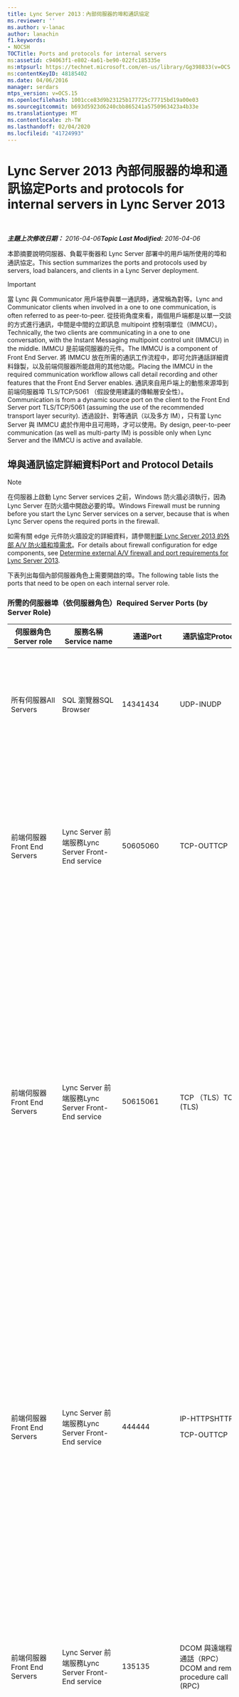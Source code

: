 ```yaml
---
title: Lync Server 2013：內部伺服器的埠和通訊協定
ms.reviewer: ''
ms.author: v-lanac
author: lanachin
f1.keywords:
- NOCSH
TOCTitle: Ports and protocols for internal servers
ms:assetid: c94063f1-e802-4a61-be90-022fc185335e
ms:mtpsurl: https://technet.microsoft.com/en-us/library/Gg398833(v=OCS.15)
ms:contentKeyID: 48185402
ms.date: 04/06/2016
manager: serdars
mtps_version: v=OCS.15
ms.openlocfilehash: 1001cce83d9b23125b177725c77715bd19a00e03
ms.sourcegitcommit: b693d5923d6240cbb865241a5750963423a4b33e
ms.translationtype: MT
ms.contentlocale: zh-TW
ms.lasthandoff: 02/04/2020
ms.locfileid: "41724993"
---
```

<div data-xmlns="http://www.w3.org/1999/xhtml">

<div class="topic" data-xmlns="http://www.w3.org/1999/xhtml" data-msxsl="urn:schemas-microsoft-com:xslt" data-cs="http://msdn.microsoft.com/en-us/">

<div data-asp="http://msdn2.microsoft.com/asp">

# <a name="ports-and-protocols-for-internal-servers-in-lync-server-2013"></a><span data-ttu-id="eb191-102">Lync Server 2013 內部伺服器的埠和通訊協定</span><span class="sxs-lookup"><span data-stu-id="eb191-102">Ports and protocols for internal servers in Lync Server 2013</span></span>

</div>

<div id="mainSection">

<div id="mainBody">

<span> </span>

<span data-ttu-id="eb191-103">_**主題上次修改日期：** 2016-04-06_</span><span class="sxs-lookup"><span data-stu-id="eb191-103">_**Topic Last Modified:** 2016-04-06_</span></span>

<span data-ttu-id="eb191-104">本節摘要說明伺服器、負載平衡器和 Lync Server 部署中的用戶端所使用的埠和通訊協定。</span><span class="sxs-lookup"><span data-stu-id="eb191-104">This section summarizes the ports and protocols used by servers, load balancers, and clients in a Lync Server deployment.</span></span>

<div>


> [!IMPORTANT]  
> <span data-ttu-id="eb191-105">當 Lync 與 Communicator 用戶端參與單一通訊時，通常稱為對等。</span><span class="sxs-lookup"><span data-stu-id="eb191-105">Lync and Communicator clients when involved in a one to one communication, is often referred to as peer-to-peer.</span></span> <span data-ttu-id="eb191-106">從技術角度來看，兩個用戶端都是以單一交談的方式進行通訊，中間是中間的立即訊息 multipoint 控制項單位（IMMCU）。</span><span class="sxs-lookup"><span data-stu-id="eb191-106">Technically, the two clients are communicating in a one to one conversation, with the Instant Messaging multipoint control unit (IMMCU) in the middle.</span></span> <span data-ttu-id="eb191-107">IMMCU 是前端伺服器的元件。</span><span class="sxs-lookup"><span data-stu-id="eb191-107">The IMMCU is a component of Front End Server.</span></span> <span data-ttu-id="eb191-108">將 IMMCU 放在所需的通訊工作流程中，即可允許通話詳細資料錄製，以及前端伺服器所能啟用的其他功能。</span><span class="sxs-lookup"><span data-stu-id="eb191-108">Placing the IMMCU in the required communication workflow allows call detail recording and other features that the Front End Server enables.</span></span> <span data-ttu-id="eb191-109">通訊來自用戶端上的動態來源埠到前端伺服器埠 TLS/TCP/5061 （假設使用建議的傳輸層安全性）。</span><span class="sxs-lookup"><span data-stu-id="eb191-109">Communication is from a dynamic source port on the client to the Front End Server port TLS/TCP/5061 (assuming the use of the recommended transport layer security).</span></span> <span data-ttu-id="eb191-110">透過設計、對等通訊（以及多方 IM），只有當 Lync Server 與 IMMCU 處於作用中且可用時，才可以使用。</span><span class="sxs-lookup"><span data-stu-id="eb191-110">By design, peer-to-peer communication (as well as multi-party IM) is possible only when Lync Server and the IMMCU is active and available.</span></span>



</div>

<div>

## <a name="port-and-protocol-details"></a><span data-ttu-id="eb191-111">埠與通訊協定詳細資料</span><span class="sxs-lookup"><span data-stu-id="eb191-111">Port and Protocol Details</span></span>

<div>


> [!NOTE]  
> <span data-ttu-id="eb191-112">在伺服器上啟動 Lync Server services 之前，Windows 防火牆必須執行，因為 Lync Server 在防火牆中開啟必要的埠。</span><span class="sxs-lookup"><span data-stu-id="eb191-112">Windows Firewall must be running before you start the Lync Server services on a server, because that is when Lync Server opens the required ports in the firewall.</span></span>



</div>

<span data-ttu-id="eb191-113">如需有關 edge 元件防火牆設定的詳細資料，請參閱[判斷 Lync Server 2013 的外部 A/V 防火牆和埠需求](lync-server-2013-determine-external-a-v-firewall-and-port-requirements.md)。</span><span class="sxs-lookup"><span data-stu-id="eb191-113">For details about firewall configuration for edge components, see [Determine external A/V firewall and port requirements for Lync Server 2013](lync-server-2013-determine-external-a-v-firewall-and-port-requirements.md).</span></span>

<span data-ttu-id="eb191-114">下表列出每個內部伺服器角色上需要開啟的埠。</span><span class="sxs-lookup"><span data-stu-id="eb191-114">The following table lists the ports that need to be open on each internal server role.</span></span>

### <a name="required-server-ports-by-server-role"></a><span data-ttu-id="eb191-115">所需的伺服器埠（依伺服器角色）</span><span class="sxs-lookup"><span data-stu-id="eb191-115">Required Server Ports (by Server Role)</span></span>

<table>
<colgroup>
<col style="width: 20%" />
<col style="width: 20%" />
<col style="width: 20%" />
<col style="width: 20%" />
<col style="width: 20%" />
</colgroup>
<thead>
<tr class="header">
<th><span data-ttu-id="eb191-116">伺服器角色</span><span class="sxs-lookup"><span data-stu-id="eb191-116">Server role</span></span></th>
<th><span data-ttu-id="eb191-117">服務名稱</span><span class="sxs-lookup"><span data-stu-id="eb191-117">Service name</span></span></th>
<th><span data-ttu-id="eb191-118">通道</span><span class="sxs-lookup"><span data-stu-id="eb191-118">Port</span></span></th>
<th><span data-ttu-id="eb191-119">通訊協定</span><span class="sxs-lookup"><span data-stu-id="eb191-119">Protocol</span></span></th>
<th><span data-ttu-id="eb191-120">筆記</span><span class="sxs-lookup"><span data-stu-id="eb191-120">Notes</span></span></th>
</tr>
</thead>
<tbody>
<tr class="odd">
<td><p><span data-ttu-id="eb191-121">所有伺服器</span><span class="sxs-lookup"><span data-stu-id="eb191-121">All Servers</span></span></p></td>
<td><p><span data-ttu-id="eb191-122">SQL 瀏覽器</span><span class="sxs-lookup"><span data-stu-id="eb191-122">SQL Browser</span></span></p></td>
<td><p><span data-ttu-id="eb191-123">1434</span><span class="sxs-lookup"><span data-stu-id="eb191-123">1434</span></span></p></td>
<td><p><span data-ttu-id="eb191-124">UDP-IN</span><span class="sxs-lookup"><span data-stu-id="eb191-124">UDP</span></span></p></td>
<td><p><span data-ttu-id="eb191-125">中央管理儲存資料庫的本機複製複本的 SQL 瀏覽器。</span><span class="sxs-lookup"><span data-stu-id="eb191-125">SQL Browser for the local replicated copy of the Central Management Store database.</span></span></p></td>
</tr>
<tr class="even">
<td><p><span data-ttu-id="eb191-126">前端伺服器</span><span class="sxs-lookup"><span data-stu-id="eb191-126">Front End Servers</span></span></p></td>
<td><p><span data-ttu-id="eb191-127">Lync Server 前端服務</span><span class="sxs-lookup"><span data-stu-id="eb191-127">Lync Server Front-End service</span></span></p></td>
<td><p><span data-ttu-id="eb191-128">5060</span><span class="sxs-lookup"><span data-stu-id="eb191-128">5060</span></span></p></td>
<td><p><span data-ttu-id="eb191-129">TCP-OUT</span><span class="sxs-lookup"><span data-stu-id="eb191-129">TCP</span></span></p></td>
<td><p><span data-ttu-id="eb191-130">您也可以選擇將標準版伺服器與前端伺服器（例如遠端通話控制伺服器）的靜態路由使用。</span><span class="sxs-lookup"><span data-stu-id="eb191-130">Optionally used by Standard Edition servers and Front End Servers for static routes to trusted services, such as remote call control servers.</span></span></p></td>
</tr>
<tr class="odd">
<td><p><span data-ttu-id="eb191-131">前端伺服器</span><span class="sxs-lookup"><span data-stu-id="eb191-131">Front End Servers</span></span></p></td>
<td><p><span data-ttu-id="eb191-132">Lync Server 前端服務</span><span class="sxs-lookup"><span data-stu-id="eb191-132">Lync Server Front-End service</span></span></p></td>
<td><p><span data-ttu-id="eb191-133">5061</span><span class="sxs-lookup"><span data-stu-id="eb191-133">5061</span></span></p></td>
<td><p><span data-ttu-id="eb191-134">TCP （TLS）</span><span class="sxs-lookup"><span data-stu-id="eb191-134">TCP (TLS)</span></span></p></td>
<td><p><span data-ttu-id="eb191-135">由標準版伺服器和前端池使用，可用於伺服器與用戶端（MTLS）之間的所有內部 SIP 通訊，以及前端伺服器與中繼伺服器（MTLS）之間的 SIP 通訊。</span><span class="sxs-lookup"><span data-stu-id="eb191-135">Used by Standard Edition servers and Front End pools for all internal SIP communications between servers (MTLS), for SIP communications between Server and Client (TLS) and for SIP communications between Front End Servers and Mediation Servers (MTLS).</span></span> <span data-ttu-id="eb191-136">也用於與監控伺服器進行通訊。</span><span class="sxs-lookup"><span data-stu-id="eb191-136">Also used for communications with Monitoring Server.</span></span></p></td>
</tr>
<tr class="even">
<td><p><span data-ttu-id="eb191-137">前端伺服器</span><span class="sxs-lookup"><span data-stu-id="eb191-137">Front End Servers</span></span></p></td>
<td><p><span data-ttu-id="eb191-138">Lync Server 前端服務</span><span class="sxs-lookup"><span data-stu-id="eb191-138">Lync Server Front-End service</span></span></p></td>
<td><p><span data-ttu-id="eb191-139">444</span><span class="sxs-lookup"><span data-stu-id="eb191-139">444</span></span></p></td>
<td><p><span data-ttu-id="eb191-140">IP-HTTPS</span><span class="sxs-lookup"><span data-stu-id="eb191-140">HTTPS</span></span></p>
<p><span data-ttu-id="eb191-141">TCP-OUT</span><span class="sxs-lookup"><span data-stu-id="eb191-141">TCP</span></span></p></td>
<td><p><span data-ttu-id="eb191-142">用於焦點（管理會議狀態的 Lync 伺服器元件）與個別伺服器之間的 HTTPS 通訊。</span><span class="sxs-lookup"><span data-stu-id="eb191-142">Used for HTTPS communication between the Focus (the Lync Server component that manages conference state) and the individual servers.</span></span></p>
<p><span data-ttu-id="eb191-143">此埠也用於 Survivable 分支裝置與前端伺服器之間的 TCP 通訊。</span><span class="sxs-lookup"><span data-stu-id="eb191-143">This port is also used for TCP communication between Survivable Branch Appliances and Front End Servers.</span></span></p></td>
</tr>
<tr class="odd">
<td><p><span data-ttu-id="eb191-144">前端伺服器</span><span class="sxs-lookup"><span data-stu-id="eb191-144">Front End Servers</span></span></p></td>
<td><p><span data-ttu-id="eb191-145">Lync Server 前端服務</span><span class="sxs-lookup"><span data-stu-id="eb191-145">Lync Server Front-End service</span></span></p></td>
<td><p><span data-ttu-id="eb191-146">135</span><span class="sxs-lookup"><span data-stu-id="eb191-146">135</span></span></p></td>
<td><p><span data-ttu-id="eb191-147">DCOM 與遠端程式通話（RPC）</span><span class="sxs-lookup"><span data-stu-id="eb191-147">DCOM and remote procedure call (RPC)</span></span></p></td>
<td><p><span data-ttu-id="eb191-148">用於以 DCOM 為基礎的作業，例如移動使用者、使用者複製程式同步處理和通訊錄同步處理。</span><span class="sxs-lookup"><span data-stu-id="eb191-148">Used for DCOM based operations such as Moving Users, User Replicator Synchronization, and Address Book Synchronization.</span></span></p></td>
</tr>
<tr class="even">
<td><p><span data-ttu-id="eb191-149">前端伺服器</span><span class="sxs-lookup"><span data-stu-id="eb191-149">Front End Servers</span></span></p></td>
<td><p><span data-ttu-id="eb191-150">Lync Server IM 會議服務</span><span class="sxs-lookup"><span data-stu-id="eb191-150">Lync Server IM Conferencing service</span></span></p></td>
<td><p><span data-ttu-id="eb191-151">5062</span><span class="sxs-lookup"><span data-stu-id="eb191-151">5062</span></span></p></td>
<td><p><span data-ttu-id="eb191-152">TCP-OUT</span><span class="sxs-lookup"><span data-stu-id="eb191-152">TCP</span></span></p></td>
<td><p><span data-ttu-id="eb191-153">用於立即訊息（IM）會議的傳入 SIP 要求。</span><span class="sxs-lookup"><span data-stu-id="eb191-153">Used for incoming SIP requests for instant messaging (IM) conferencing.</span></span></p></td>
</tr>
<tr class="odd">
<td><p><span data-ttu-id="eb191-154">前端伺服器</span><span class="sxs-lookup"><span data-stu-id="eb191-154">Front End Servers</span></span></p></td>
<td><p><span data-ttu-id="eb191-155">Lync Server Web 會議服務</span><span class="sxs-lookup"><span data-stu-id="eb191-155">Lync Server Web Conferencing service</span></span></p></td>
<td><p><span data-ttu-id="eb191-156">8057</span><span class="sxs-lookup"><span data-stu-id="eb191-156">8057</span></span></p></td>
<td><p><span data-ttu-id="eb191-157">TCP （TLS）</span><span class="sxs-lookup"><span data-stu-id="eb191-157">TCP (TLS)</span></span></p></td>
<td><p><span data-ttu-id="eb191-158">用來偵聽來自用戶端的永久性共用物件模型（PSOM）連線。</span><span class="sxs-lookup"><span data-stu-id="eb191-158">Used to listen for Persistent Shared Object Model (PSOM) connections from client.</span></span></p></td>
</tr>
<tr class="even">
<td><p><span data-ttu-id="eb191-159">前端伺服器</span><span class="sxs-lookup"><span data-stu-id="eb191-159">Front End Servers</span></span></p></td>
<td><p><span data-ttu-id="eb191-160">Lync Server Web 會議相容性服務</span><span class="sxs-lookup"><span data-stu-id="eb191-160">Lync Server Web Conferencing Compatibility service</span></span></p></td>
<td><p><span data-ttu-id="eb191-161">8058</span><span class="sxs-lookup"><span data-stu-id="eb191-161">8058</span></span></p></td>
<td><p><span data-ttu-id="eb191-162">TCP （TLS）</span><span class="sxs-lookup"><span data-stu-id="eb191-162">TCP (TLS)</span></span></p></td>
<td><p><span data-ttu-id="eb191-163">用來從 Live Meeting 用戶端和舊版的 Lync Server，偵聽永久共用物件模型（PSOM）連線。</span><span class="sxs-lookup"><span data-stu-id="eb191-163">Used to listen for Persistent Shared Object Model (PSOM) connections from the Live Meeting client and previous versions of Lync Server.</span></span></p></td>
</tr>
<tr class="odd">
<td><p><span data-ttu-id="eb191-164">前端伺服器</span><span class="sxs-lookup"><span data-stu-id="eb191-164">Front End Servers</span></span></p></td>
<td><p><span data-ttu-id="eb191-165">Lync Server 音訊/視訊會議服務</span><span class="sxs-lookup"><span data-stu-id="eb191-165">Lync Server Audio/Video Conferencing service</span></span></p></td>
<td><p><span data-ttu-id="eb191-166">5063</span><span class="sxs-lookup"><span data-stu-id="eb191-166">5063</span></span></p></td>
<td><p><span data-ttu-id="eb191-167">TCP-OUT</span><span class="sxs-lookup"><span data-stu-id="eb191-167">TCP</span></span></p></td>
<td><p><span data-ttu-id="eb191-168">用於音訊/視頻（A/V）會議的傳入 SIP 要求。</span><span class="sxs-lookup"><span data-stu-id="eb191-168">Used for incoming SIP requests for audio/video (A/V) conferencing.</span></span></p></td>
</tr>
<tr class="even">
<td><p><span data-ttu-id="eb191-169">前端伺服器</span><span class="sxs-lookup"><span data-stu-id="eb191-169">Front End Servers</span></span></p></td>
<td><p><span data-ttu-id="eb191-170">Lync Server 音訊/視訊會議服務</span><span class="sxs-lookup"><span data-stu-id="eb191-170">Lync Server Audio/Video Conferencing service</span></span></p></td>
<td><p><span data-ttu-id="eb191-171">57501-65535</span><span class="sxs-lookup"><span data-stu-id="eb191-171">57501-65535</span></span></p></td>
<td><p><span data-ttu-id="eb191-172">TCP/UDP</span><span class="sxs-lookup"><span data-stu-id="eb191-172">TCP/UDP</span></span></p></td>
<td><p><span data-ttu-id="eb191-173">用於視訊會議的媒體埠範圍。</span><span class="sxs-lookup"><span data-stu-id="eb191-173">Media port range used for video conferencing.</span></span></p></td>
</tr>
<tr class="odd">
<td><p><span data-ttu-id="eb191-174">前端伺服器</span><span class="sxs-lookup"><span data-stu-id="eb191-174">Front End Servers</span></span></p></td>
<td><p><span data-ttu-id="eb191-175">Lync Server Web 相容性服務</span><span class="sxs-lookup"><span data-stu-id="eb191-175">Lync Server Web Compatibility service</span></span></p></td>
<td><p><span data-ttu-id="eb191-176">80</span><span class="sxs-lookup"><span data-stu-id="eb191-176">80</span></span></p></td>
<td><p><span data-ttu-id="eb191-177">HTTP</span><span class="sxs-lookup"><span data-stu-id="eb191-177">HTTP</span></span></p></td>
<td><p><span data-ttu-id="eb191-178">用於從前端伺服器到網路伺服器陣列 Fqdn （IIS 網頁元件所使用的 Url），在未使用 HTTPS 時進行通訊。</span><span class="sxs-lookup"><span data-stu-id="eb191-178">Used for communication from Front End Servers to the web farm FQDNs (the URLs used by IIS web components) when HTTPS is not used.</span></span></p></td>
</tr>
<tr class="even">
<td><p><span data-ttu-id="eb191-179">前端伺服器</span><span class="sxs-lookup"><span data-stu-id="eb191-179">Front End Servers</span></span></p></td>
<td><p><span data-ttu-id="eb191-180">Lync Server Web 相容性服務</span><span class="sxs-lookup"><span data-stu-id="eb191-180">Lync Server Web Compatibility service</span></span></p></td>
<td><p><span data-ttu-id="eb191-181">443</span><span class="sxs-lookup"><span data-stu-id="eb191-181">443</span></span></p></td>
<td><p><span data-ttu-id="eb191-182">IP-HTTPS</span><span class="sxs-lookup"><span data-stu-id="eb191-182">HTTPS</span></span></p></td>
<td><p><span data-ttu-id="eb191-183">用來從前端伺服器與網頁伺服器陣列 Fqdn （IIS 網頁元件所使用的 Url）進行通訊。</span><span class="sxs-lookup"><span data-stu-id="eb191-183">Used for communication from Front End Servers to the web farm FQDNs (the URLs used by IIS web components).</span></span></p></td>
</tr>
<tr class="odd">
<td><p><span data-ttu-id="eb191-184">前端伺服器</span><span class="sxs-lookup"><span data-stu-id="eb191-184">Front End Servers</span></span></p></td>
<td><p><span data-ttu-id="eb191-185">Lync Server Web 相容性服務</span><span class="sxs-lookup"><span data-stu-id="eb191-185">Lync Server Web Compatibility service</span></span></p></td>
<td><p><span data-ttu-id="eb191-186">8080</span><span class="sxs-lookup"><span data-stu-id="eb191-186">8080</span></span></p></td>
<td><p><span data-ttu-id="eb191-187">TCP 與 HTTP</span><span class="sxs-lookup"><span data-stu-id="eb191-187">TCP and HTTP</span></span></p></td>
<td><p><span data-ttu-id="eb191-188">供外部存取的網頁元件使用。</span><span class="sxs-lookup"><span data-stu-id="eb191-188">Used by web components for external access.</span></span></p></td>
</tr>
<tr class="even">
<td><p><span data-ttu-id="eb191-189">前端伺服器</span><span class="sxs-lookup"><span data-stu-id="eb191-189">Front End Servers</span></span></p></td>
<td><p><span data-ttu-id="eb191-190">Web 服務器元件</span><span class="sxs-lookup"><span data-stu-id="eb191-190">Web server component</span></span></p></td>
<td><p><span data-ttu-id="eb191-191">4443</span><span class="sxs-lookup"><span data-stu-id="eb191-191">4443</span></span></p></td>
<td><p><span data-ttu-id="eb191-192">IP-HTTPS</span><span class="sxs-lookup"><span data-stu-id="eb191-192">HTTPS</span></span></p></td>
<td><p><span data-ttu-id="eb191-193">HTTPS （從反向 Proxy）與 HTTPS 前端端池通訊，以進行自動探索登入。</span><span class="sxs-lookup"><span data-stu-id="eb191-193">HTTPS (from Reverse Proxy) and HTTPS Front End inter-pool communications for Autodiscover sign-in.</span></span></p></td>
</tr>
<tr class="odd">
<td><p><span data-ttu-id="eb191-194">前端伺服器</span><span class="sxs-lookup"><span data-stu-id="eb191-194">Front End Servers</span></span></p></td>
<td><p><span data-ttu-id="eb191-195">Web 服務器元件</span><span class="sxs-lookup"><span data-stu-id="eb191-195">Web server component</span></span></p></td>
<td><p><span data-ttu-id="eb191-196">8060</span><span class="sxs-lookup"><span data-stu-id="eb191-196">8060</span></span></p></td>
<td><p><span data-ttu-id="eb191-197">TCP （MTLS）</span><span class="sxs-lookup"><span data-stu-id="eb191-197">TCP (MTLS)</span></span></p></td>
<td></td>
</tr>
<tr class="even">
<td><p><span data-ttu-id="eb191-198">前端伺服器</span><span class="sxs-lookup"><span data-stu-id="eb191-198">Front End Servers</span></span></p></td>
<td><p><span data-ttu-id="eb191-199">Web 服務器元件</span><span class="sxs-lookup"><span data-stu-id="eb191-199">Web server component</span></span></p></td>
<td><p><span data-ttu-id="eb191-200">8061</span><span class="sxs-lookup"><span data-stu-id="eb191-200">8061</span></span></p></td>
<td><p><span data-ttu-id="eb191-201">TCP （MTLS）</span><span class="sxs-lookup"><span data-stu-id="eb191-201">TCP (MTLS)</span></span></p></td>
<td></td>
</tr>
<tr class="odd">
<td><p><span data-ttu-id="eb191-202">前端伺服器</span><span class="sxs-lookup"><span data-stu-id="eb191-202">Front End Servers</span></span></p></td>
<td><p><span data-ttu-id="eb191-203">行動服務元件</span><span class="sxs-lookup"><span data-stu-id="eb191-203">Mobility Services component</span></span></p></td>
<td><p><span data-ttu-id="eb191-204">5086</span><span class="sxs-lookup"><span data-stu-id="eb191-204">5086</span></span></p></td>
<td><p><span data-ttu-id="eb191-205">TCP （MTLS）</span><span class="sxs-lookup"><span data-stu-id="eb191-205">TCP (MTLS)</span></span></p></td>
<td><p><span data-ttu-id="eb191-206">行動服務內部程式使用的 SIP 埠</span><span class="sxs-lookup"><span data-stu-id="eb191-206">SIP port used by Mobility Services internal processes</span></span></p></td>
</tr>
<tr class="even">
<td><p><span data-ttu-id="eb191-207">前端伺服器</span><span class="sxs-lookup"><span data-stu-id="eb191-207">Front End Servers</span></span></p></td>
<td><p><span data-ttu-id="eb191-208">行動服務元件</span><span class="sxs-lookup"><span data-stu-id="eb191-208">Mobility Services component</span></span></p></td>
<td><p><span data-ttu-id="eb191-209">5087</span><span class="sxs-lookup"><span data-stu-id="eb191-209">5087</span></span></p></td>
<td><p><span data-ttu-id="eb191-210">TCP （MTLS）</span><span class="sxs-lookup"><span data-stu-id="eb191-210">TCP (MTLS)</span></span></p></td>
<td><p><span data-ttu-id="eb191-211">行動服務內部程式使用的 SIP 埠</span><span class="sxs-lookup"><span data-stu-id="eb191-211">SIP port used by Mobility Services internal processes</span></span></p></td>
</tr>
<tr class="odd">
<td><p><span data-ttu-id="eb191-212">前端伺服器</span><span class="sxs-lookup"><span data-stu-id="eb191-212">Front End Servers</span></span></p></td>
<td><p><span data-ttu-id="eb191-213">行動服務元件</span><span class="sxs-lookup"><span data-stu-id="eb191-213">Mobility Services component</span></span></p></td>
<td><p><span data-ttu-id="eb191-214">443</span><span class="sxs-lookup"><span data-stu-id="eb191-214">443</span></span></p></td>
<td><p><span data-ttu-id="eb191-215">IP-HTTPS</span><span class="sxs-lookup"><span data-stu-id="eb191-215">HTTPS</span></span></p></td>
<td></td>
</tr>
<tr class="even">
<td><p><span data-ttu-id="eb191-216">前端伺服器</span><span class="sxs-lookup"><span data-stu-id="eb191-216">Front End Servers</span></span></p></td>
<td><p><span data-ttu-id="eb191-217">Lync Server 會議助理服務（電話撥入式會議）</span><span class="sxs-lookup"><span data-stu-id="eb191-217">Lync Server Conferencing Attendant service (dial-in conferencing)</span></span></p></td>
<td><p><span data-ttu-id="eb191-218">5064</span><span class="sxs-lookup"><span data-stu-id="eb191-218">5064</span></span></p></td>
<td><p><span data-ttu-id="eb191-219">TCP-OUT</span><span class="sxs-lookup"><span data-stu-id="eb191-219">TCP</span></span></p></td>
<td><p><span data-ttu-id="eb191-220">用於電話撥入式會議的傳入 SIP 要求。</span><span class="sxs-lookup"><span data-stu-id="eb191-220">Used for incoming SIP requests for dial-in conferencing.</span></span></p></td>
</tr>
<tr class="odd">
<td><p><span data-ttu-id="eb191-221">前端伺服器</span><span class="sxs-lookup"><span data-stu-id="eb191-221">Front End Servers</span></span></p></td>
<td><p><span data-ttu-id="eb191-222">Lync Server 會議助理服務（電話撥入式會議）</span><span class="sxs-lookup"><span data-stu-id="eb191-222">Lync Server Conferencing Attendant service (dial-in conferencing)</span></span></p></td>
<td><p><span data-ttu-id="eb191-223">5072</span><span class="sxs-lookup"><span data-stu-id="eb191-223">5072</span></span></p></td>
<td><p><span data-ttu-id="eb191-224">TCP-OUT</span><span class="sxs-lookup"><span data-stu-id="eb191-224">TCP</span></span></p></td>
<td><p><span data-ttu-id="eb191-225">用於接聽的傳入 SIP 要求（撥入會議）。</span><span class="sxs-lookup"><span data-stu-id="eb191-225">Used for incoming SIP requests for Attendant (dial in conferencing).</span></span></p></td>
</tr>
<tr class="even">
<td><p><span data-ttu-id="eb191-226">同時執行 Collocated 轉送伺服器的前端伺服器</span><span class="sxs-lookup"><span data-stu-id="eb191-226">Front End Servers that also run a Collocated Mediation Server</span></span></p></td>
<td><p><span data-ttu-id="eb191-227">Lync Server 轉送服務</span><span class="sxs-lookup"><span data-stu-id="eb191-227">Lync Server Mediation service</span></span></p></td>
<td><p><span data-ttu-id="eb191-228">5070</span><span class="sxs-lookup"><span data-stu-id="eb191-228">5070</span></span></p></td>
<td><p><span data-ttu-id="eb191-229">TCP-OUT</span><span class="sxs-lookup"><span data-stu-id="eb191-229">TCP</span></span></p></td>
<td><p><span data-ttu-id="eb191-230">供中繼伺服器用來將前端伺服器的傳入要求傳送到中繼伺服器。</span><span class="sxs-lookup"><span data-stu-id="eb191-230">Used by the Mediation Server for incoming requests from the Front End Server to the Mediation Server.</span></span></p></td>
</tr>
<tr class="odd">
<td><p><span data-ttu-id="eb191-231">同時執行 Collocated 轉送伺服器的前端伺服器</span><span class="sxs-lookup"><span data-stu-id="eb191-231">Front End Servers that also run a Collocated Mediation Server</span></span></p></td>
<td><p><span data-ttu-id="eb191-232">Lync Server 轉送服務</span><span class="sxs-lookup"><span data-stu-id="eb191-232">Lync Server Mediation service</span></span></p></td>
<td><p><span data-ttu-id="eb191-233">5067</span><span class="sxs-lookup"><span data-stu-id="eb191-233">5067</span></span></p></td>
<td><p><span data-ttu-id="eb191-234">TCP （TLS）</span><span class="sxs-lookup"><span data-stu-id="eb191-234">TCP (TLS)</span></span></p></td>
<td><p><span data-ttu-id="eb191-235">用來將 PSTN 閘道的傳入 SIP 要求傳送到轉送伺服器。</span><span class="sxs-lookup"><span data-stu-id="eb191-235">Used for incoming SIP requests from the PSTN gateway to the Mediation Server.</span></span></p></td>
</tr>
<tr class="even">
<td><p><span data-ttu-id="eb191-236">同時執行 Collocated 轉送伺服器的前端伺服器</span><span class="sxs-lookup"><span data-stu-id="eb191-236">Front End Servers that also run a Collocated Mediation Server</span></span></p></td>
<td><p><span data-ttu-id="eb191-237">Lync Server 轉送服務</span><span class="sxs-lookup"><span data-stu-id="eb191-237">Lync Server Mediation service</span></span></p></td>
<td><p><span data-ttu-id="eb191-238">5068</span><span class="sxs-lookup"><span data-stu-id="eb191-238">5068</span></span></p></td>
<td><p><span data-ttu-id="eb191-239">TCP-OUT</span><span class="sxs-lookup"><span data-stu-id="eb191-239">TCP</span></span></p></td>
<td><p><span data-ttu-id="eb191-240">用來將 PSTN 閘道的傳入 SIP 要求傳送到轉送伺服器。</span><span class="sxs-lookup"><span data-stu-id="eb191-240">Used for incoming SIP requests from the PSTN gateway to the Mediation Server.</span></span></p></td>
</tr>
<tr class="odd">
<td><p><span data-ttu-id="eb191-241">同時執行 Collocated 轉送伺服器的前端伺服器</span><span class="sxs-lookup"><span data-stu-id="eb191-241">Front End Servers that also run a Collocated Mediation Server</span></span></p></td>
<td><p><span data-ttu-id="eb191-242">Lync Server 轉送服務</span><span class="sxs-lookup"><span data-stu-id="eb191-242">Lync Server Mediation service</span></span></p></td>
<td><p><span data-ttu-id="eb191-243">5081</span><span class="sxs-lookup"><span data-stu-id="eb191-243">5081</span></span></p></td>
<td><p><span data-ttu-id="eb191-244">TCP-OUT</span><span class="sxs-lookup"><span data-stu-id="eb191-244">TCP</span></span></p></td>
<td><p><span data-ttu-id="eb191-245">用於從中繼伺服器到 PSTN 閘道的傳出 SIP 要求。</span><span class="sxs-lookup"><span data-stu-id="eb191-245">Used for outgoing SIP requests from the Mediation Server to the PSTN gateway.</span></span></p></td>
</tr>
<tr class="even">
<td><p><span data-ttu-id="eb191-246">同時執行 Collocated 轉送伺服器的前端伺服器</span><span class="sxs-lookup"><span data-stu-id="eb191-246">Front End Servers that also run a Collocated Mediation Server</span></span></p></td>
<td><p><span data-ttu-id="eb191-247">Lync Server 轉送服務</span><span class="sxs-lookup"><span data-stu-id="eb191-247">Lync Server Mediation service</span></span></p></td>
<td><p><span data-ttu-id="eb191-248">5082</span><span class="sxs-lookup"><span data-stu-id="eb191-248">5082</span></span></p></td>
<td><p><span data-ttu-id="eb191-249">TCP （TLS）</span><span class="sxs-lookup"><span data-stu-id="eb191-249">TCP (TLS)</span></span></p></td>
<td><p><span data-ttu-id="eb191-250">用於從中繼伺服器到 PSTN 閘道的傳出 SIP 要求。</span><span class="sxs-lookup"><span data-stu-id="eb191-250">Used for outgoing SIP requests from the Mediation Server to the PSTN gateway.</span></span></p></td>
</tr>
<tr class="odd">
<td><p><span data-ttu-id="eb191-251">前端伺服器</span><span class="sxs-lookup"><span data-stu-id="eb191-251">Front End Servers</span></span></p></td>
<td><p><span data-ttu-id="eb191-252">Lync Server 應用程式共用服務</span><span class="sxs-lookup"><span data-stu-id="eb191-252">Lync Server Application Sharing service</span></span></p></td>
<td><p><span data-ttu-id="eb191-253">5065</span><span class="sxs-lookup"><span data-stu-id="eb191-253">5065</span></span></p></td>
<td><p><span data-ttu-id="eb191-254">TCP-OUT</span><span class="sxs-lookup"><span data-stu-id="eb191-254">TCP</span></span></p></td>
<td><p><span data-ttu-id="eb191-255">用於應用程式共用的傳入 SIP 偵聽要求。</span><span class="sxs-lookup"><span data-stu-id="eb191-255">Used for incoming SIP listening requests for application sharing.</span></span></p></td>
</tr>
<tr class="even">
<td><p><span data-ttu-id="eb191-256">前端伺服器</span><span class="sxs-lookup"><span data-stu-id="eb191-256">Front End Servers</span></span></p></td>
<td><p><span data-ttu-id="eb191-257">Lync Server 應用程式共用服務</span><span class="sxs-lookup"><span data-stu-id="eb191-257">Lync Server Application Sharing service</span></span></p></td>
<td><p><span data-ttu-id="eb191-258">49152-65535</span><span class="sxs-lookup"><span data-stu-id="eb191-258">49152-65535</span></span></p></td>
<td><p><span data-ttu-id="eb191-259">TCP-OUT</span><span class="sxs-lookup"><span data-stu-id="eb191-259">TCP</span></span></p></td>
<td><p><span data-ttu-id="eb191-260">用來共用應用程式的媒體埠範圍。</span><span class="sxs-lookup"><span data-stu-id="eb191-260">Media port range used for application sharing.</span></span></p></td>
</tr>
<tr class="odd">
<td><p><span data-ttu-id="eb191-261">前端伺服器</span><span class="sxs-lookup"><span data-stu-id="eb191-261">Front End Servers</span></span></p></td>
<td><p><span data-ttu-id="eb191-262">Lync Server 會議宣告服務</span><span class="sxs-lookup"><span data-stu-id="eb191-262">Lync Server Conferencing Announcement service</span></span></p></td>
<td><p><span data-ttu-id="eb191-263">5073</span><span class="sxs-lookup"><span data-stu-id="eb191-263">5073</span></span></p></td>
<td><p><span data-ttu-id="eb191-264">TCP-OUT</span><span class="sxs-lookup"><span data-stu-id="eb191-264">TCP</span></span></p></td>
<td><p><span data-ttu-id="eb191-265">用於 Lync Server 會議宣告服務的傳入 SIP 要求（也就是電話撥入式會議）。</span><span class="sxs-lookup"><span data-stu-id="eb191-265">Used for incoming SIP requests for the Lync Server Conferencing Announcement service (that is, for dial-in conferencing).</span></span></p></td>
</tr>
<tr class="even">
<td><p><span data-ttu-id="eb191-266">前端伺服器</span><span class="sxs-lookup"><span data-stu-id="eb191-266">Front End Servers</span></span></p></td>
<td><p><span data-ttu-id="eb191-267">Lync Server 通話寄存服務</span><span class="sxs-lookup"><span data-stu-id="eb191-267">Lync Server Call Park service</span></span></p></td>
<td><p><span data-ttu-id="eb191-268">5075</span><span class="sxs-lookup"><span data-stu-id="eb191-268">5075</span></span></p></td>
<td><p><span data-ttu-id="eb191-269">TCP-OUT</span><span class="sxs-lookup"><span data-stu-id="eb191-269">TCP</span></span></p></td>
<td><p><span data-ttu-id="eb191-270">用於來電寄存應用程式的內送 SIP 要求。</span><span class="sxs-lookup"><span data-stu-id="eb191-270">Used for incoming SIP requests for the Call Park application.</span></span></p></td>
</tr>
<tr class="odd">
<td><p><span data-ttu-id="eb191-271">前端伺服器</span><span class="sxs-lookup"><span data-stu-id="eb191-271">Front End Servers</span></span></p></td>
<td><p><span data-ttu-id="eb191-272">Lync Server 音訊測試服務</span><span class="sxs-lookup"><span data-stu-id="eb191-272">Lync Server Audio Test service</span></span></p></td>
<td><p><span data-ttu-id="eb191-273">5076</span><span class="sxs-lookup"><span data-stu-id="eb191-273">5076</span></span></p></td>
<td><p><span data-ttu-id="eb191-274">TCP-OUT</span><span class="sxs-lookup"><span data-stu-id="eb191-274">TCP</span></span></p></td>
<td><p><span data-ttu-id="eb191-275">用於音訊測試服務的傳入 SIP 要求。</span><span class="sxs-lookup"><span data-stu-id="eb191-275">Used for incoming SIP requests for the Audio Test service.</span></span></p></td>
</tr>
<tr class="even">
<td><p><span data-ttu-id="eb191-276">前端伺服器</span><span class="sxs-lookup"><span data-stu-id="eb191-276">Front End Servers</span></span></p></td>
<td><p><span data-ttu-id="eb191-277">不適用</span><span class="sxs-lookup"><span data-stu-id="eb191-277">Not applicable</span></span></p></td>
<td><p><span data-ttu-id="eb191-278">5066</span><span class="sxs-lookup"><span data-stu-id="eb191-278">5066</span></span></p></td>
<td><p><span data-ttu-id="eb191-279">TCP-OUT</span><span class="sxs-lookup"><span data-stu-id="eb191-279">TCP</span></span></p></td>
<td><p><span data-ttu-id="eb191-280">用於輸出增強型9-1-1 （E9-1-1）閘道。</span><span class="sxs-lookup"><span data-stu-id="eb191-280">Used for outbound Enhanced 9-1-1 (E9-1-1) gateway.</span></span></p></td>
</tr>
<tr class="odd">
<td><p><span data-ttu-id="eb191-281">前端伺服器</span><span class="sxs-lookup"><span data-stu-id="eb191-281">Front End Servers</span></span></p></td>
<td><p><span data-ttu-id="eb191-282">Lync Server 回應群組服務</span><span class="sxs-lookup"><span data-stu-id="eb191-282">Lync Server Response Group service</span></span></p></td>
<td><p><span data-ttu-id="eb191-283">5071</span><span class="sxs-lookup"><span data-stu-id="eb191-283">5071</span></span></p></td>
<td><p><span data-ttu-id="eb191-284">TCP-OUT</span><span class="sxs-lookup"><span data-stu-id="eb191-284">TCP</span></span></p></td>
<td><p><span data-ttu-id="eb191-285">用於回應群組應用程式的傳入 SIP 要求。</span><span class="sxs-lookup"><span data-stu-id="eb191-285">Used for incoming SIP requests for the Response Group application.</span></span></p></td>
</tr>
<tr class="even">
<td><p><span data-ttu-id="eb191-286">前端伺服器</span><span class="sxs-lookup"><span data-stu-id="eb191-286">Front End Servers</span></span></p></td>
<td><p><span data-ttu-id="eb191-287">Lync Server 回應群組服務</span><span class="sxs-lookup"><span data-stu-id="eb191-287">Lync Server Response Group service</span></span></p></td>
<td><p><span data-ttu-id="eb191-288">8404</span><span class="sxs-lookup"><span data-stu-id="eb191-288">8404</span></span></p></td>
<td><p><span data-ttu-id="eb191-289">TCP （MTLS）</span><span class="sxs-lookup"><span data-stu-id="eb191-289">TCP (MTLS)</span></span></p></td>
<td><p><span data-ttu-id="eb191-290">用於回應群組應用程式的傳入 SIP 要求。</span><span class="sxs-lookup"><span data-stu-id="eb191-290">Used for incoming SIP requests for the Response Group application.</span></span></p></td>
</tr>
<tr class="odd">
<td><p><span data-ttu-id="eb191-291">前端伺服器</span><span class="sxs-lookup"><span data-stu-id="eb191-291">Front End Servers</span></span></p></td>
<td><p><span data-ttu-id="eb191-292">Lync Server 頻寬原則服務</span><span class="sxs-lookup"><span data-stu-id="eb191-292">Lync Server Bandwidth Policy Service</span></span></p></td>
<td><p><span data-ttu-id="eb191-293">5080</span><span class="sxs-lookup"><span data-stu-id="eb191-293">5080</span></span></p></td>
<td><p><span data-ttu-id="eb191-294">TCP-OUT</span><span class="sxs-lookup"><span data-stu-id="eb191-294">TCP</span></span></p></td>
<td><p><span data-ttu-id="eb191-295">用於由頻寬原則服務為 A/V 邊緣開啟流量的呼叫許可控制。</span><span class="sxs-lookup"><span data-stu-id="eb191-295">Used for call admission control by the Bandwidth Policy service for A/V Edge TURN traffic.</span></span></p></td>
</tr>
<tr class="even">
<td><p><span data-ttu-id="eb191-296">前端伺服器</span><span class="sxs-lookup"><span data-stu-id="eb191-296">Front End Servers</span></span></p></td>
<td><p><span data-ttu-id="eb191-297">Lync Server 頻寬原則服務</span><span class="sxs-lookup"><span data-stu-id="eb191-297">Lync Server Bandwidth Policy Service</span></span></p></td>
<td><p><span data-ttu-id="eb191-298">448</span><span class="sxs-lookup"><span data-stu-id="eb191-298">448</span></span></p></td>
<td><p><span data-ttu-id="eb191-299">TCP-OUT</span><span class="sxs-lookup"><span data-stu-id="eb191-299">TCP</span></span></p></td>
<td><p><span data-ttu-id="eb191-300">用於 Lync Server 頻寬策略服務的呼叫許可控制。</span><span class="sxs-lookup"><span data-stu-id="eb191-300">Used for call admission control by the Lync Server Bandwidth Policy Service.</span></span></p></td>
</tr>
<tr class="odd">
<td><p><span data-ttu-id="eb191-301">中央管理儲存所在的前端伺服器</span><span class="sxs-lookup"><span data-stu-id="eb191-301">Front End Servers where the Central Management store resides</span></span></p></td>
<td><p><span data-ttu-id="eb191-302">Lync Server 主版複製程式代理服務</span><span class="sxs-lookup"><span data-stu-id="eb191-302">Lync Server Master Replicator Agent service</span></span></p></td>
<td><p><span data-ttu-id="eb191-303">445</span><span class="sxs-lookup"><span data-stu-id="eb191-303">445</span></span></p></td>
<td><p><span data-ttu-id="eb191-304">TCP-OUT</span><span class="sxs-lookup"><span data-stu-id="eb191-304">TCP</span></span></p></td>
<td><p><span data-ttu-id="eb191-305">用來將配置資料從中央管理存儲推送到執行 Lync Server 的伺服器。</span><span class="sxs-lookup"><span data-stu-id="eb191-305">Used to push configuration data from the Central Management store to servers running Lync Server.</span></span></p></td>
</tr>
<tr class="even">
<td><p><span data-ttu-id="eb191-306">所有伺服器</span><span class="sxs-lookup"><span data-stu-id="eb191-306">All Servers</span></span></p></td>
<td><p><span data-ttu-id="eb191-307">SQL 瀏覽器</span><span class="sxs-lookup"><span data-stu-id="eb191-307">SQL Browser</span></span></p></td>
<td><p><span data-ttu-id="eb191-308">1434</span><span class="sxs-lookup"><span data-stu-id="eb191-308">1434</span></span></p></td>
<td><p><span data-ttu-id="eb191-309">UDP-IN</span><span class="sxs-lookup"><span data-stu-id="eb191-309">UDP</span></span></p></td>
<td><p><span data-ttu-id="eb191-310">本機 SQL Server 實例中的中央管理儲存在本機複製複本的 SQL 瀏覽器</span><span class="sxs-lookup"><span data-stu-id="eb191-310">SQL Browser for local replicated copy of Central Management store data in local SQL Server instance</span></span></p></td>
</tr>
<tr class="odd">
<td><p><span data-ttu-id="eb191-311">所有內部伺服器</span><span class="sxs-lookup"><span data-stu-id="eb191-311">All internal servers</span></span></p></td>
<td><p><span data-ttu-id="eb191-312">各種各樣</span><span class="sxs-lookup"><span data-stu-id="eb191-312">Various</span></span></p></td>
<td><p><span data-ttu-id="eb191-313">49152-57500</span><span class="sxs-lookup"><span data-stu-id="eb191-313">49152-57500</span></span></p></td>
<td><p><span data-ttu-id="eb191-314">TCP/UDP</span><span class="sxs-lookup"><span data-stu-id="eb191-314">TCP/UDP</span></span></p></td>
<td><p><span data-ttu-id="eb191-315">在所有內部伺服器上，音訊會議所用的媒體埠範圍。</span><span class="sxs-lookup"><span data-stu-id="eb191-315">Media port range used for audio conferencing on all internal servers.</span></span> <span data-ttu-id="eb191-316">是由所有終止音訊的伺服器所使用：前端伺服器（適用于 Lync Server 會議助理服務、Lync Server 會議宣告服務，以及 Lync server 音訊/視訊會議服務）及中繼伺服器。</span><span class="sxs-lookup"><span data-stu-id="eb191-316">Used by all servers that terminate audio: Front End Servers (for Lync Server Conferencing Attendant service, Lync Server Conferencing Announcement service, and Lync Server Audio/Video Conferencing service), and Mediation Server.</span></span></p></td>
</tr>
<tr class="even">
<td><p><span data-ttu-id="eb191-317">Office Web Apps 伺服器</span><span class="sxs-lookup"><span data-stu-id="eb191-317">Office Web Apps Servers</span></span></p></td>
<td></td>
<td><p><span data-ttu-id="eb191-318">443</span><span class="sxs-lookup"><span data-stu-id="eb191-318">443</span></span></p></td>
<td></td>
<td><p><span data-ttu-id="eb191-319">由 Lync Server 2013 用來連線到 Office Web Apps 伺服器。</span><span class="sxs-lookup"><span data-stu-id="eb191-319">Used by Lync Server 2013 to connect to Office Web Apps Server.</span></span></p></td>
</tr>
<tr class="odd">
<td><p><span data-ttu-id="eb191-320">控制器</span><span class="sxs-lookup"><span data-stu-id="eb191-320">Directors</span></span></p></td>
<td><p><span data-ttu-id="eb191-321">Lync Server 前端服務</span><span class="sxs-lookup"><span data-stu-id="eb191-321">Lync Server Front-End service</span></span></p></td>
<td><p><span data-ttu-id="eb191-322">5060</span><span class="sxs-lookup"><span data-stu-id="eb191-322">5060</span></span></p></td>
<td><p><span data-ttu-id="eb191-323">TCP-OUT</span><span class="sxs-lookup"><span data-stu-id="eb191-323">TCP</span></span></p></td>
<td><p><span data-ttu-id="eb191-324">您也可以選擇將靜態路由用於受信任的服務，例如遠端通話控制伺服器。</span><span class="sxs-lookup"><span data-stu-id="eb191-324">Optionally used for static routes to trusted services, such as remote call control servers.</span></span></p></td>
</tr>
<tr class="even">
<td><p><span data-ttu-id="eb191-325">控制器</span><span class="sxs-lookup"><span data-stu-id="eb191-325">Directors</span></span></p></td>
<td><p><span data-ttu-id="eb191-326">Lync Server 前端服務</span><span class="sxs-lookup"><span data-stu-id="eb191-326">Lync Server Front-End service</span></span></p></td>
<td><p><span data-ttu-id="eb191-327">444</span><span class="sxs-lookup"><span data-stu-id="eb191-327">444</span></span></p></td>
<td><p><span data-ttu-id="eb191-328">IP-HTTPS</span><span class="sxs-lookup"><span data-stu-id="eb191-328">HTTPS</span></span></p>
<p><span data-ttu-id="eb191-329">TCP-OUT</span><span class="sxs-lookup"><span data-stu-id="eb191-329">TCP</span></span></p></td>
<td><p><span data-ttu-id="eb191-330">前端與控制器之間的伺服器間通訊。</span><span class="sxs-lookup"><span data-stu-id="eb191-330">Inter-server communication between Front End and Director.</span></span> <span data-ttu-id="eb191-331">此外，用戶端憑證發佈（到前端伺服器）或驗證用戶端憑證是否已發佈。</span><span class="sxs-lookup"><span data-stu-id="eb191-331">Additionally, client certificate publish (to Front End Servers) or validate if the client certificate has already been published.</span></span></p></td>
</tr>
<tr class="odd">
<td><p><span data-ttu-id="eb191-332">控制器</span><span class="sxs-lookup"><span data-stu-id="eb191-332">Directors</span></span></p></td>
<td><p><span data-ttu-id="eb191-333">Lync Server Web 相容性服務</span><span class="sxs-lookup"><span data-stu-id="eb191-333">Lync Server Web Compatibility service</span></span></p></td>
<td><p><span data-ttu-id="eb191-334">80</span><span class="sxs-lookup"><span data-stu-id="eb191-334">80</span></span></p></td>
<td><p><span data-ttu-id="eb191-335">TCP-OUT</span><span class="sxs-lookup"><span data-stu-id="eb191-335">TCP</span></span></p></td>
<td><p><span data-ttu-id="eb191-336">用於從董事到網頁伺服器陣列 Fqdn （IIS 網頁元件所使用的 Url）的初始通訊。</span><span class="sxs-lookup"><span data-stu-id="eb191-336">Used for initial communication from Directors to the web farm FQDNs (the URLs used by IIS web components).</span></span> <span data-ttu-id="eb191-337">在 [標準] 操作中，會使用埠443和通訊協定類型 TCP，切換到 HTTPS 流量。</span><span class="sxs-lookup"><span data-stu-id="eb191-337">In normal operation, will switch to HTTPS traffic, using port 443 and protocol type TCP.</span></span></p></td>
</tr>
<tr class="even">
<td><p><span data-ttu-id="eb191-338">控制器</span><span class="sxs-lookup"><span data-stu-id="eb191-338">Directors</span></span></p></td>
<td><p><span data-ttu-id="eb191-339">Lync Server Web 相容性服務</span><span class="sxs-lookup"><span data-stu-id="eb191-339">Lync Server Web Compatibility service</span></span></p></td>
<td><p><span data-ttu-id="eb191-340">443</span><span class="sxs-lookup"><span data-stu-id="eb191-340">443</span></span></p></td>
<td><p><span data-ttu-id="eb191-341">IP-HTTPS</span><span class="sxs-lookup"><span data-stu-id="eb191-341">HTTPS</span></span></p></td>
<td><p><span data-ttu-id="eb191-342">用於從控制器到網頁伺服器陣列 Fqdn （IIS 網頁元件所用的 Url）的通訊。</span><span class="sxs-lookup"><span data-stu-id="eb191-342">Used for communication from Directors to the web farm FQDNs (the URLs used by IIS web components).</span></span></p></td>
</tr>
<tr class="odd">
<td><p><span data-ttu-id="eb191-343">控制器</span><span class="sxs-lookup"><span data-stu-id="eb191-343">Directors</span></span></p></td>
<td><p><span data-ttu-id="eb191-344">Lync Server 前端服務</span><span class="sxs-lookup"><span data-stu-id="eb191-344">Lync Server Front-End service</span></span></p></td>
<td><p><span data-ttu-id="eb191-345">5061</span><span class="sxs-lookup"><span data-stu-id="eb191-345">5061</span></span></p></td>
<td><p><span data-ttu-id="eb191-346">TCP-OUT</span><span class="sxs-lookup"><span data-stu-id="eb191-346">TCP</span></span></p></td>
<td><p><span data-ttu-id="eb191-347">用於伺服器與用戶端連線之間的內部通訊。</span><span class="sxs-lookup"><span data-stu-id="eb191-347">Used for internal communications between servers and for client connections.</span></span></p></td>
</tr>
<tr class="even">
<td><p><span data-ttu-id="eb191-348">中繼伺服器</span><span class="sxs-lookup"><span data-stu-id="eb191-348">Mediation Servers</span></span></p></td>
<td><p><span data-ttu-id="eb191-349">Lync Server 轉送服務</span><span class="sxs-lookup"><span data-stu-id="eb191-349">Lync Server Mediation service</span></span></p></td>
<td><p><span data-ttu-id="eb191-350">5070</span><span class="sxs-lookup"><span data-stu-id="eb191-350">5070</span></span></p></td>
<td><p><span data-ttu-id="eb191-351">TCP-OUT</span><span class="sxs-lookup"><span data-stu-id="eb191-351">TCP</span></span></p></td>
<td><p><span data-ttu-id="eb191-352">由中繼伺服器用於來自前端伺服器的傳入要求。</span><span class="sxs-lookup"><span data-stu-id="eb191-352">Used by the Mediation Server for incoming requests from the Front End Server.</span></span></p></td>
</tr>
<tr class="odd">
<td><p><span data-ttu-id="eb191-353">中繼伺服器</span><span class="sxs-lookup"><span data-stu-id="eb191-353">Mediation Servers</span></span></p></td>
<td><p><span data-ttu-id="eb191-354">Lync Server 轉送服務</span><span class="sxs-lookup"><span data-stu-id="eb191-354">Lync Server Mediation service</span></span></p></td>
<td><p><span data-ttu-id="eb191-355">5067</span><span class="sxs-lookup"><span data-stu-id="eb191-355">5067</span></span></p></td>
<td><p><span data-ttu-id="eb191-356">TCP （TLS）</span><span class="sxs-lookup"><span data-stu-id="eb191-356">TCP (TLS)</span></span></p></td>
<td><p><span data-ttu-id="eb191-357">用於來自 PSTN 閘道的傳入 SIP 要求。</span><span class="sxs-lookup"><span data-stu-id="eb191-357">Used for incoming SIP requests from the PSTN gateway.</span></span></p></td>
</tr>
<tr class="even">
<td><p><span data-ttu-id="eb191-358">中繼伺服器</span><span class="sxs-lookup"><span data-stu-id="eb191-358">Mediation Servers</span></span></p></td>
<td><p><span data-ttu-id="eb191-359">Lync Server 轉送服務</span><span class="sxs-lookup"><span data-stu-id="eb191-359">Lync Server Mediation service</span></span></p></td>
<td><p><span data-ttu-id="eb191-360">5068</span><span class="sxs-lookup"><span data-stu-id="eb191-360">5068</span></span></p></td>
<td><p><span data-ttu-id="eb191-361">TCP-OUT</span><span class="sxs-lookup"><span data-stu-id="eb191-361">TCP</span></span></p></td>
<td><p><span data-ttu-id="eb191-362">用於來自 PSTN 閘道的傳入 SIP 要求。</span><span class="sxs-lookup"><span data-stu-id="eb191-362">Used for incoming SIP requests from the PSTN gateway.</span></span></p></td>
</tr>
<tr class="odd">
<td><p><span data-ttu-id="eb191-363">中繼伺服器</span><span class="sxs-lookup"><span data-stu-id="eb191-363">Mediation Servers</span></span></p></td>
<td><p><span data-ttu-id="eb191-364">Lync Server 轉送服務</span><span class="sxs-lookup"><span data-stu-id="eb191-364">Lync Server Mediation service</span></span></p></td>
<td><p><span data-ttu-id="eb191-365">5070</span><span class="sxs-lookup"><span data-stu-id="eb191-365">5070</span></span></p></td>
<td><p><span data-ttu-id="eb191-366">TCP （MTLS）</span><span class="sxs-lookup"><span data-stu-id="eb191-366">TCP (MTLS)</span></span></p></td>
<td><p><span data-ttu-id="eb191-367">用於來自前端伺服器的 SIP 要求。</span><span class="sxs-lookup"><span data-stu-id="eb191-367">Used for SIP requests from the Front End Servers.</span></span></p></td>
</tr>
<tr class="even">
<td><p><span data-ttu-id="eb191-368">持續聊天前端伺服器</span><span class="sxs-lookup"><span data-stu-id="eb191-368">Persistent Chat Front End Server</span></span></p></td>
<td><p><span data-ttu-id="eb191-369">持續聊天 SIP</span><span class="sxs-lookup"><span data-stu-id="eb191-369">Persistent Chat SIP</span></span></p></td>
<td><p><span data-ttu-id="eb191-370">5041</span><span class="sxs-lookup"><span data-stu-id="eb191-370">5041</span></span></p></td>
<td><p><span data-ttu-id="eb191-371">TCP （MTLS）</span><span class="sxs-lookup"><span data-stu-id="eb191-371">TCP (MTLS)</span></span></p></td>
<td></td>
</tr>
<tr class="odd">
<td><p><span data-ttu-id="eb191-372">持續聊天前端伺服器</span><span class="sxs-lookup"><span data-stu-id="eb191-372">Persistent Chat Front End Server</span></span></p></td>
<td><p><span data-ttu-id="eb191-373">持續聊天 Windows Communication Foundation （WCF）</span><span class="sxs-lookup"><span data-stu-id="eb191-373">Persistent Chat Windows Communication Foundation (WCF)</span></span></p></td>
<td><p><span data-ttu-id="eb191-374">881</span><span class="sxs-lookup"><span data-stu-id="eb191-374">881</span></span></p></td>
<td><p><span data-ttu-id="eb191-375">TCP （TLS）和 TCP （MTLS）</span><span class="sxs-lookup"><span data-stu-id="eb191-375">TCP (TLS) and TCP (MTLS)</span></span></p></td>
<td></td>
</tr>
<tr class="even">
<td><p><span data-ttu-id="eb191-376">持續聊天前端伺服器</span><span class="sxs-lookup"><span data-stu-id="eb191-376">Persistent Chat Front End Server</span></span></p></td>
<td><p><span data-ttu-id="eb191-377">持續聊天檔案傳輸服務</span><span class="sxs-lookup"><span data-stu-id="eb191-377">Persistent Chat File Transfer Service</span></span></p></td>
<td><p><span data-ttu-id="eb191-378">443</span><span class="sxs-lookup"><span data-stu-id="eb191-378">443</span></span></p></td>
<td><p><span data-ttu-id="eb191-379">TCP （TLS）</span><span class="sxs-lookup"><span data-stu-id="eb191-379">TCP (TLS)</span></span></p></td>
<td></td>
</tr>
</tbody>
</table>


<div>


> [!NOTE]  
> <span data-ttu-id="eb191-380">某些遠端呼叫控制案例需要在前端伺服器或控制器與 PBX 之間建立 TCP 連線。</span><span class="sxs-lookup"><span data-stu-id="eb191-380">Some remote call control scenarios require a TCP connection between the Front End Server or Director and the PBX.</span></span> <span data-ttu-id="eb191-381">雖然 Lync Server 不再使用 TCP 埠5060，但在遠端呼叫控制部署期間，您會建立信任的伺服器設定，這會將 RCC 線路伺服器 FQDN 與前端伺服器或控制器用來連接 PBX 系統的 TCP 埠產生關聯。</span><span class="sxs-lookup"><span data-stu-id="eb191-381">Although Lync Server no longer uses TCP port 5060, during remote call control deployment you create a trusted server configuration, which associates the RCC Line Server FQDN with the TCP port that the Front End Server or Director will use to connect to the PBX system.</span></span> <span data-ttu-id="eb191-382">如需詳細資訊，請參閱 Lync Server 管理命令介面檔中的<STRONG>CsTrustedApplicationComputer</STRONG> Cmdlet。</span><span class="sxs-lookup"><span data-stu-id="eb191-382">For details, see the <STRONG>CsTrustedApplicationComputer</STRONG> cmdlet in the Lync Server Management Shell documentation.</span></span>



</div>

<span data-ttu-id="eb191-383">針對只使用硬體負載平衡的池（而非 DNS 負載平衡），下表顯示需要開啟硬體負載平衡器的埠。</span><span class="sxs-lookup"><span data-stu-id="eb191-383">For your pools that use only hardware load balancing (not DNS load balancing), the following table shows the ports that need to open the hardware load balancers.</span></span>

### <a name="hardware-load-balancer-ports-if-using-only-hardware-load-balancing"></a><span data-ttu-id="eb191-384">硬體負載平衡器埠（如果只使用硬體負載平衡）</span><span class="sxs-lookup"><span data-stu-id="eb191-384">Hardware Load Balancer Ports if Using Only Hardware Load Balancing</span></span>

<table>
<colgroup>
<col style="width: 33%" />
<col style="width: 33%" />
<col style="width: 33%" />
</colgroup>
<thead>
<tr class="header">
<th><span data-ttu-id="eb191-385">負載平衡器</span><span class="sxs-lookup"><span data-stu-id="eb191-385">Load Balancer</span></span></th>
<th><span data-ttu-id="eb191-386">通道</span><span class="sxs-lookup"><span data-stu-id="eb191-386">Port</span></span></th>
<th><span data-ttu-id="eb191-387">通訊協定</span><span class="sxs-lookup"><span data-stu-id="eb191-387">Protocol</span></span></th>
</tr>
</thead>
<tbody>
<tr class="odd">
<td><p><span data-ttu-id="eb191-388">前端伺服器負載平衡器</span><span class="sxs-lookup"><span data-stu-id="eb191-388">Front End Server load balancer</span></span></p></td>
<td><p><span data-ttu-id="eb191-389">5061</span><span class="sxs-lookup"><span data-stu-id="eb191-389">5061</span></span></p></td>
<td><p><span data-ttu-id="eb191-390">TCP （TLS）</span><span class="sxs-lookup"><span data-stu-id="eb191-390">TCP (TLS)</span></span></p></td>
</tr>
<tr class="even">
<td><p><span data-ttu-id="eb191-391">前端伺服器負載平衡器</span><span class="sxs-lookup"><span data-stu-id="eb191-391">Front End Server load balancer</span></span></p></td>
<td><p><span data-ttu-id="eb191-392">444</span><span class="sxs-lookup"><span data-stu-id="eb191-392">444</span></span></p></td>
<td><p><span data-ttu-id="eb191-393">IP-HTTPS</span><span class="sxs-lookup"><span data-stu-id="eb191-393">HTTPS</span></span></p></td>
</tr>
<tr class="odd">
<td><p><span data-ttu-id="eb191-394">前端伺服器負載平衡器</span><span class="sxs-lookup"><span data-stu-id="eb191-394">Front End Server load balancer</span></span></p></td>
<td><p><span data-ttu-id="eb191-395">135</span><span class="sxs-lookup"><span data-stu-id="eb191-395">135</span></span></p></td>
<td><p><span data-ttu-id="eb191-396">DCOM 與遠端程式通話（RPC）</span><span class="sxs-lookup"><span data-stu-id="eb191-396">DCOM and remote procedure call (RPC)</span></span></p></td>
</tr>
<tr class="even">
<td><p><span data-ttu-id="eb191-397">前端伺服器負載平衡器</span><span class="sxs-lookup"><span data-stu-id="eb191-397">Front End Server load balancer</span></span></p></td>
<td><p><span data-ttu-id="eb191-398">80</span><span class="sxs-lookup"><span data-stu-id="eb191-398">80</span></span></p></td>
<td><p><span data-ttu-id="eb191-399">HTTP</span><span class="sxs-lookup"><span data-stu-id="eb191-399">HTTP</span></span></p></td>
</tr>
<tr class="odd">
<td><p><span data-ttu-id="eb191-400">前端伺服器負載平衡器</span><span class="sxs-lookup"><span data-stu-id="eb191-400">Front End Server load balancer</span></span></p></td>
<td><p><span data-ttu-id="eb191-401">8080</span><span class="sxs-lookup"><span data-stu-id="eb191-401">8080</span></span></p></td>
<td><p><span data-ttu-id="eb191-402">從前臺伺服器（即由 NTLM 驗證的用戶端和裝置）對根憑證的 TCP 用戶端和裝置檢索</span><span class="sxs-lookup"><span data-stu-id="eb191-402">TCP - Client and device retrieval of root certificate from Front End Server – clients and devices authenticated by NTLM</span></span></p></td>
</tr>
<tr class="even">
<td><p><span data-ttu-id="eb191-403">前端伺服器負載平衡器</span><span class="sxs-lookup"><span data-stu-id="eb191-403">Front End Server load balancer</span></span></p></td>
<td><p><span data-ttu-id="eb191-404">443</span><span class="sxs-lookup"><span data-stu-id="eb191-404">443</span></span></p></td>
<td><p><span data-ttu-id="eb191-405">IP-HTTPS</span><span class="sxs-lookup"><span data-stu-id="eb191-405">HTTPS</span></span></p></td>
</tr>
<tr class="odd">
<td><p><span data-ttu-id="eb191-406">前端伺服器負載平衡器</span><span class="sxs-lookup"><span data-stu-id="eb191-406">Front End Server load balancer</span></span></p></td>
<td><p><span data-ttu-id="eb191-407">4443</span><span class="sxs-lookup"><span data-stu-id="eb191-407">4443</span></span></p></td>
<td><p><span data-ttu-id="eb191-408">HTTPS （從反向 proxy）</span><span class="sxs-lookup"><span data-stu-id="eb191-408">HTTPS (from reverse proxy)</span></span></p></td>
</tr>
<tr class="even">
<td><p><span data-ttu-id="eb191-409">前端伺服器負載平衡器</span><span class="sxs-lookup"><span data-stu-id="eb191-409">Front End Server load balancer</span></span></p></td>
<td><p><span data-ttu-id="eb191-410">5072</span><span class="sxs-lookup"><span data-stu-id="eb191-410">5072</span></span></p></td>
<td><p><span data-ttu-id="eb191-411">TCP-OUT</span><span class="sxs-lookup"><span data-stu-id="eb191-411">TCP</span></span></p></td>
</tr>
<tr class="odd">
<td><p><span data-ttu-id="eb191-412">前端伺服器負載平衡器</span><span class="sxs-lookup"><span data-stu-id="eb191-412">Front End Server load balancer</span></span></p></td>
<td><p><span data-ttu-id="eb191-413">5073</span><span class="sxs-lookup"><span data-stu-id="eb191-413">5073</span></span></p></td>
<td><p><span data-ttu-id="eb191-414">TCP-OUT</span><span class="sxs-lookup"><span data-stu-id="eb191-414">TCP</span></span></p></td>
</tr>
<tr class="even">
<td><p><span data-ttu-id="eb191-415">前端伺服器負載平衡器</span><span class="sxs-lookup"><span data-stu-id="eb191-415">Front End Server load balancer</span></span></p></td>
<td><p><span data-ttu-id="eb191-416">5075</span><span class="sxs-lookup"><span data-stu-id="eb191-416">5075</span></span></p></td>
<td><p><span data-ttu-id="eb191-417">TCP-OUT</span><span class="sxs-lookup"><span data-stu-id="eb191-417">TCP</span></span></p></td>
</tr>
<tr class="odd">
<td><p><span data-ttu-id="eb191-418">前端伺服器負載平衡器</span><span class="sxs-lookup"><span data-stu-id="eb191-418">Front End Server load balancer</span></span></p></td>
<td><p><span data-ttu-id="eb191-419">5076</span><span class="sxs-lookup"><span data-stu-id="eb191-419">5076</span></span></p></td>
<td><p><span data-ttu-id="eb191-420">TCP-OUT</span><span class="sxs-lookup"><span data-stu-id="eb191-420">TCP</span></span></p></td>
</tr>
<tr class="even">
<td><p><span data-ttu-id="eb191-421">前端伺服器負載平衡器</span><span class="sxs-lookup"><span data-stu-id="eb191-421">Front End Server load balancer</span></span></p></td>
<td><p><span data-ttu-id="eb191-422">5071</span><span class="sxs-lookup"><span data-stu-id="eb191-422">5071</span></span></p></td>
<td><p><span data-ttu-id="eb191-423">TCP-OUT</span><span class="sxs-lookup"><span data-stu-id="eb191-423">TCP</span></span></p></td>
</tr>
<tr class="odd">
<td><p><span data-ttu-id="eb191-424">前端伺服器負載平衡器</span><span class="sxs-lookup"><span data-stu-id="eb191-424">Front End Server load balancer</span></span></p></td>
<td><p><span data-ttu-id="eb191-425">5080</span><span class="sxs-lookup"><span data-stu-id="eb191-425">5080</span></span></p></td>
<td><p><span data-ttu-id="eb191-426">TCP-OUT</span><span class="sxs-lookup"><span data-stu-id="eb191-426">TCP</span></span></p></td>
</tr>
<tr class="even">
<td><p><span data-ttu-id="eb191-427">前端伺服器負載平衡器</span><span class="sxs-lookup"><span data-stu-id="eb191-427">Front End Server load balancer</span></span></p></td>
<td><p><span data-ttu-id="eb191-428">448</span><span class="sxs-lookup"><span data-stu-id="eb191-428">448</span></span></p></td>
<td><p><span data-ttu-id="eb191-429">TCP-OUT</span><span class="sxs-lookup"><span data-stu-id="eb191-429">TCP</span></span></p></td>
</tr>
<tr class="odd">
<td><p><span data-ttu-id="eb191-430">中繼伺服器負載平衡器</span><span class="sxs-lookup"><span data-stu-id="eb191-430">Mediation Server load balancer</span></span></p></td>
<td><p><span data-ttu-id="eb191-431">5070</span><span class="sxs-lookup"><span data-stu-id="eb191-431">5070</span></span></p></td>
<td><p><span data-ttu-id="eb191-432">TCP-OUT</span><span class="sxs-lookup"><span data-stu-id="eb191-432">TCP</span></span></p></td>
</tr>
<tr class="even">
<td><p><span data-ttu-id="eb191-433">前端伺服器負載平衡器（如果該池也會執行轉送伺服器）</span><span class="sxs-lookup"><span data-stu-id="eb191-433">Front End Server load balancer (if the pool also runs Mediation Server)</span></span></p></td>
<td><p><span data-ttu-id="eb191-434">5070</span><span class="sxs-lookup"><span data-stu-id="eb191-434">5070</span></span></p></td>
<td><p><span data-ttu-id="eb191-435">TCP-OUT</span><span class="sxs-lookup"><span data-stu-id="eb191-435">TCP</span></span></p></td>
</tr>
<tr class="odd">
<td><p><span data-ttu-id="eb191-436">控制器負載平衡器</span><span class="sxs-lookup"><span data-stu-id="eb191-436">Director load balancer</span></span></p></td>
<td><p><span data-ttu-id="eb191-437">443</span><span class="sxs-lookup"><span data-stu-id="eb191-437">443</span></span></p></td>
<td><p><span data-ttu-id="eb191-438">IP-HTTPS</span><span class="sxs-lookup"><span data-stu-id="eb191-438">HTTPS</span></span></p></td>
</tr>
<tr class="even">
<td><p><span data-ttu-id="eb191-439">控制器負載平衡器</span><span class="sxs-lookup"><span data-stu-id="eb191-439">Director load balancer</span></span></p></td>
<td><p><span data-ttu-id="eb191-440">444</span><span class="sxs-lookup"><span data-stu-id="eb191-440">444</span></span></p></td>
<td><p><span data-ttu-id="eb191-441">IP-HTTPS</span><span class="sxs-lookup"><span data-stu-id="eb191-441">HTTPS</span></span></p></td>
</tr>
<tr class="odd">
<td><p><span data-ttu-id="eb191-442">控制器負載平衡器</span><span class="sxs-lookup"><span data-stu-id="eb191-442">Director load balancer</span></span></p></td>
<td><p><span data-ttu-id="eb191-443">5061</span><span class="sxs-lookup"><span data-stu-id="eb191-443">5061</span></span></p></td>
<td><p><span data-ttu-id="eb191-444">TCP-OUT</span><span class="sxs-lookup"><span data-stu-id="eb191-444">TCP</span></span></p></td>
</tr>
<tr class="even">
<td><p><span data-ttu-id="eb191-445">控制器負載平衡器</span><span class="sxs-lookup"><span data-stu-id="eb191-445">Director load balancer</span></span></p></td>
<td><p><span data-ttu-id="eb191-446">4443</span><span class="sxs-lookup"><span data-stu-id="eb191-446">4443</span></span></p></td>
<td><p><span data-ttu-id="eb191-447">HTTPS （從反向 proxy）</span><span class="sxs-lookup"><span data-stu-id="eb191-447">HTTPS (from reverse proxy)</span></span></p></td>
</tr>
</tbody>
</table>


<span data-ttu-id="eb191-448">您的前端池和使用 DNS 負載平衡的控制器池也必須部署硬體負載平衡器。</span><span class="sxs-lookup"><span data-stu-id="eb191-448">Your Front End pools and Director pools that use DNS load balancing also must have a hardware load balancer deployed.</span></span> <span data-ttu-id="eb191-449">下表顯示在這些硬體負載平衡器上需要開啟的埠。</span><span class="sxs-lookup"><span data-stu-id="eb191-449">The following table shows the ports that need to be open on these hardware load balancers.</span></span>

### <a name="hardware-load-balancer-ports-if-using-dns-load-balancing"></a><span data-ttu-id="eb191-450">使用 DNS 負載平衡的硬體負載平衡器埠</span><span class="sxs-lookup"><span data-stu-id="eb191-450">Hardware Load Balancer Ports if Using DNS Load Balancing</span></span>

<table>
<colgroup>
<col style="width: 33%" />
<col style="width: 33%" />
<col style="width: 33%" />
</colgroup>
<thead>
<tr class="header">
<th><span data-ttu-id="eb191-451">負載平衡器</span><span class="sxs-lookup"><span data-stu-id="eb191-451">Load Balancer</span></span></th>
<th><span data-ttu-id="eb191-452">通道</span><span class="sxs-lookup"><span data-stu-id="eb191-452">Port</span></span></th>
<th><span data-ttu-id="eb191-453">通訊協定</span><span class="sxs-lookup"><span data-stu-id="eb191-453">Protocol</span></span></th>
</tr>
</thead>
<tbody>
<tr class="odd">
<td><p><span data-ttu-id="eb191-454">前端伺服器負載平衡器</span><span class="sxs-lookup"><span data-stu-id="eb191-454">Front End Server load balancer</span></span></p></td>
<td><p><span data-ttu-id="eb191-455">80</span><span class="sxs-lookup"><span data-stu-id="eb191-455">80</span></span></p></td>
<td><p><span data-ttu-id="eb191-456">HTTP</span><span class="sxs-lookup"><span data-stu-id="eb191-456">HTTP</span></span></p></td>
</tr>
<tr class="even">
<td><p><span data-ttu-id="eb191-457">前端伺服器負載平衡器</span><span class="sxs-lookup"><span data-stu-id="eb191-457">Front End Server load balancer</span></span></p></td>
<td><p><span data-ttu-id="eb191-458">443</span><span class="sxs-lookup"><span data-stu-id="eb191-458">443</span></span></p></td>
<td><p><span data-ttu-id="eb191-459">IP-HTTPS</span><span class="sxs-lookup"><span data-stu-id="eb191-459">HTTPS</span></span></p></td>
</tr>
<tr class="odd">
<td><p><span data-ttu-id="eb191-460">前端伺服器負載平衡器</span><span class="sxs-lookup"><span data-stu-id="eb191-460">Front End Server load balancer</span></span></p></td>
<td><p><span data-ttu-id="eb191-461">8080</span><span class="sxs-lookup"><span data-stu-id="eb191-461">8080</span></span></p></td>
<td><p><span data-ttu-id="eb191-462">從前臺伺服器（即由 NTLM 驗證的用戶端和裝置）對根憑證的 TCP 用戶端和裝置檢索</span><span class="sxs-lookup"><span data-stu-id="eb191-462">TCP - Client and device retrieval of root certificate from Front End Server – clients and devices authenticated by NTLM</span></span></p></td>
</tr>
<tr class="even">
<td><p><span data-ttu-id="eb191-463">前端伺服器負載平衡器</span><span class="sxs-lookup"><span data-stu-id="eb191-463">Front End Server load balancer</span></span></p></td>
<td><p><span data-ttu-id="eb191-464">4443</span><span class="sxs-lookup"><span data-stu-id="eb191-464">4443</span></span></p></td>
<td><p><span data-ttu-id="eb191-465">HTTPS （從反向 proxy）</span><span class="sxs-lookup"><span data-stu-id="eb191-465">HTTPS (from reverse proxy)</span></span></p></td>
</tr>
<tr class="odd">
<td><p><span data-ttu-id="eb191-466">控制器負載平衡器</span><span class="sxs-lookup"><span data-stu-id="eb191-466">Director load balancer</span></span></p></td>
<td><p><span data-ttu-id="eb191-467">443</span><span class="sxs-lookup"><span data-stu-id="eb191-467">443</span></span></p></td>
<td><p><span data-ttu-id="eb191-468">IP-HTTPS</span><span class="sxs-lookup"><span data-stu-id="eb191-468">HTTPS</span></span></p></td>
</tr>
<tr class="even">
<td> </td>
<td> </td>
<td> </td>
</tr>
<tr class="odd">
<td><p><span data-ttu-id="eb191-469">控制器負載平衡器</span><span class="sxs-lookup"><span data-stu-id="eb191-469">Director load balancer</span></span></p></td>
<td><p><span data-ttu-id="eb191-470">4443</span><span class="sxs-lookup"><span data-stu-id="eb191-470">4443</span></span></p></td>
<td><p><span data-ttu-id="eb191-471">HTTPS （從反向 proxy）</span><span class="sxs-lookup"><span data-stu-id="eb191-471">HTTPS (from reverse proxy)</span></span></p></td>
</tr>
</tbody>
</table>


### <a name="required-client-ports"></a><span data-ttu-id="eb191-472">所需的用戶端埠</span><span class="sxs-lookup"><span data-stu-id="eb191-472">Required Client Ports</span></span>

<table>
<colgroup>
<col style="width: 25%" />
<col style="width: 25%" />
<col style="width: 25%" />
<col style="width: 25%" />
</colgroup>
<thead>
<tr class="header">
<th><span data-ttu-id="eb191-473">元件</span><span class="sxs-lookup"><span data-stu-id="eb191-473">Component</span></span></th>
<th><span data-ttu-id="eb191-474">通道</span><span class="sxs-lookup"><span data-stu-id="eb191-474">Port</span></span></th>
<th><span data-ttu-id="eb191-475">通訊協定</span><span class="sxs-lookup"><span data-stu-id="eb191-475">Protocol</span></span></th>
<th><span data-ttu-id="eb191-476">筆記</span><span class="sxs-lookup"><span data-stu-id="eb191-476">Notes</span></span></th>
</tr>
</thead>
<tbody>
<tr class="odd">
<td><p><span data-ttu-id="eb191-477">台</span><span class="sxs-lookup"><span data-stu-id="eb191-477">Clients</span></span></p></td>
<td><p><span data-ttu-id="eb191-478">67/68</span><span class="sxs-lookup"><span data-stu-id="eb191-478">67/68</span></span></p></td>
<td><p><span data-ttu-id="eb191-479">動態</span><span class="sxs-lookup"><span data-stu-id="eb191-479">DHCP</span></span></p></td>
<td><p><span data-ttu-id="eb191-480">由 Lync Server 用來尋找註冊機 FQDN （也就是如果 DNS SRV 失敗且沒有設定手動設定）。</span><span class="sxs-lookup"><span data-stu-id="eb191-480">Used by Lync Server to find the Registrar FQDN (that is, if DNS SRV fails and manual settings are not configured).</span></span></p></td>
</tr>
<tr class="even">
<td><p><span data-ttu-id="eb191-481">台</span><span class="sxs-lookup"><span data-stu-id="eb191-481">Clients</span></span></p></td>
<td><p><span data-ttu-id="eb191-482">443</span><span class="sxs-lookup"><span data-stu-id="eb191-482">443</span></span></p></td>
<td><p><span data-ttu-id="eb191-483">TCP （TLS）</span><span class="sxs-lookup"><span data-stu-id="eb191-483">TCP (TLS)</span></span></p></td>
<td><p><span data-ttu-id="eb191-484">用於用戶端到伺服器的 SIP 流量，以供外部使用者存取。</span><span class="sxs-lookup"><span data-stu-id="eb191-484">Used for client-to-server SIP traffic for external user access.</span></span></p></td>
</tr>
<tr class="odd">
<td><p><span data-ttu-id="eb191-485">台</span><span class="sxs-lookup"><span data-stu-id="eb191-485">Clients</span></span></p></td>
<td><p><span data-ttu-id="eb191-486">443</span><span class="sxs-lookup"><span data-stu-id="eb191-486">443</span></span></p></td>
<td><p><span data-ttu-id="eb191-487">TCP （PSOM/TLS）</span><span class="sxs-lookup"><span data-stu-id="eb191-487">TCP (PSOM/TLS)</span></span></p></td>
<td><p><span data-ttu-id="eb191-488">用於外部使用者存取網路會議會話。</span><span class="sxs-lookup"><span data-stu-id="eb191-488">Used for external user access to web conferencing sessions.</span></span></p></td>
</tr>
<tr class="even">
<td><p><span data-ttu-id="eb191-489">台</span><span class="sxs-lookup"><span data-stu-id="eb191-489">Clients</span></span></p></td>
<td><p><span data-ttu-id="eb191-490">443</span><span class="sxs-lookup"><span data-stu-id="eb191-490">443</span></span></p></td>
<td><p><span data-ttu-id="eb191-491">TCP （STUN/MSTURN）</span><span class="sxs-lookup"><span data-stu-id="eb191-491">TCP (STUN/MSTURN)</span></span></p></td>
<td><p><span data-ttu-id="eb191-492">供外部使用者存取 A/V 會話及媒體（TCP）</span><span class="sxs-lookup"><span data-stu-id="eb191-492">Used for external user access to A/V sessions and media (TCP)</span></span></p></td>
</tr>
<tr class="odd">
<td><p><span data-ttu-id="eb191-493">台</span><span class="sxs-lookup"><span data-stu-id="eb191-493">Clients</span></span></p></td>
<td><p><span data-ttu-id="eb191-494">3478</span><span class="sxs-lookup"><span data-stu-id="eb191-494">3478</span></span></p></td>
<td><p><span data-ttu-id="eb191-495">UDP （STUN/MSTURN）</span><span class="sxs-lookup"><span data-stu-id="eb191-495">UDP (STUN/MSTURN)</span></span></p></td>
<td><p><span data-ttu-id="eb191-496">供外部使用者存取 A/V 會話及媒體（UDP）</span><span class="sxs-lookup"><span data-stu-id="eb191-496">Used for external user access to A/V sessions and media (UDP)</span></span></p></td>
</tr>
<tr class="even">
<td><p><span data-ttu-id="eb191-497">台</span><span class="sxs-lookup"><span data-stu-id="eb191-497">Clients</span></span></p></td>
<td><p><span data-ttu-id="eb191-498">5061</span><span class="sxs-lookup"><span data-stu-id="eb191-498">5061</span></span></p></td>
<td><p><span data-ttu-id="eb191-499">TCP （MTLS）</span><span class="sxs-lookup"><span data-stu-id="eb191-499">TCP (MTLS)</span></span></p></td>
<td><p><span data-ttu-id="eb191-500">用於用戶端到伺服器的 SIP 流量，以供外部使用者存取。</span><span class="sxs-lookup"><span data-stu-id="eb191-500">Used for client-to-server SIP traffic for external user access.</span></span></p></td>
</tr>
<tr class="odd">
<td><p><span data-ttu-id="eb191-501">台</span><span class="sxs-lookup"><span data-stu-id="eb191-501">Clients</span></span></p></td>
<td><p><span data-ttu-id="eb191-502">6891-6901</span><span class="sxs-lookup"><span data-stu-id="eb191-502">6891-6901</span></span></p></td>
<td><p><span data-ttu-id="eb191-503">TCP-OUT</span><span class="sxs-lookup"><span data-stu-id="eb191-503">TCP</span></span></p></td>
<td><p><span data-ttu-id="eb191-504">用於 Lync 用戶端與舊版用戶端之間的檔案傳輸（Microsoft Office 通訊伺服器 2007 R2 的用戶端、Microsoft Office 通訊伺服器2007，以及即時通訊伺服器2005）。</span><span class="sxs-lookup"><span data-stu-id="eb191-504">Used for file transfer between Lync clients and previous clients (clients of Microsoft Office Communications Server 2007 R2, Microsoft Office Communications Server 2007, and Live Communications Server 2005).</span></span></p></td>
</tr>
<tr class="even">
<td><p><span data-ttu-id="eb191-505">台</span><span class="sxs-lookup"><span data-stu-id="eb191-505">Clients</span></span></p></td>
<td><p><span data-ttu-id="eb191-506">1024-65535 \*</span><span class="sxs-lookup"><span data-stu-id="eb191-506">1024-65535 \*</span></span></p></td>
<td><p><span data-ttu-id="eb191-507">TCP/UDP</span><span class="sxs-lookup"><span data-stu-id="eb191-507">TCP/UDP</span></span></p></td>
<td><p><span data-ttu-id="eb191-508">音訊埠範圍（所需的最小20個埠）</span><span class="sxs-lookup"><span data-stu-id="eb191-508">Audio port range (minimum of 20 ports required)</span></span></p></td>
</tr>
<tr class="odd">
<td><p><span data-ttu-id="eb191-509">台</span><span class="sxs-lookup"><span data-stu-id="eb191-509">Clients</span></span></p></td>
<td><p><span data-ttu-id="eb191-510">1024-65535 \*</span><span class="sxs-lookup"><span data-stu-id="eb191-510">1024-65535 \*</span></span></p></td>
<td><p><span data-ttu-id="eb191-511">TCP/UDP</span><span class="sxs-lookup"><span data-stu-id="eb191-511">TCP/UDP</span></span></p></td>
<td><p><span data-ttu-id="eb191-512">影片埠範圍（需要20個埠的最小值）。</span><span class="sxs-lookup"><span data-stu-id="eb191-512">Video port range (minimum of 20 ports required).</span></span></p></td>
</tr>
<tr class="even">
<td><p><span data-ttu-id="eb191-513">台</span><span class="sxs-lookup"><span data-stu-id="eb191-513">Clients</span></span></p></td>
<td><p><span data-ttu-id="eb191-514">1024-65535 \*</span><span class="sxs-lookup"><span data-stu-id="eb191-514">1024-65535 \*</span></span></p></td>
<td><p><span data-ttu-id="eb191-515">TCP-OUT</span><span class="sxs-lookup"><span data-stu-id="eb191-515">TCP</span></span></p></td>
<td><p><span data-ttu-id="eb191-516">對等檔案傳輸（適用于會議檔案傳輸，用戶端使用 PSOM）。</span><span class="sxs-lookup"><span data-stu-id="eb191-516">Peer-to-peer file transfer (for conferencing file transfer, clients use PSOM).</span></span></p></td>
</tr>
<tr class="odd">
<td><p><span data-ttu-id="eb191-517">台</span><span class="sxs-lookup"><span data-stu-id="eb191-517">Clients</span></span></p></td>
<td><p><span data-ttu-id="eb191-518">1024-65535 \*</span><span class="sxs-lookup"><span data-stu-id="eb191-518">1024-65535 \*</span></span></p></td>
<td><p><span data-ttu-id="eb191-519">TCP-OUT</span><span class="sxs-lookup"><span data-stu-id="eb191-519">TCP</span></span></p></td>
<td><p><span data-ttu-id="eb191-520">應用程式共用。</span><span class="sxs-lookup"><span data-stu-id="eb191-520">Application sharing.</span></span></p></td>
</tr>
<tr class="even">
<td><p><span data-ttu-id="eb191-521">Aastra 6721ip 常見區域電話</span><span class="sxs-lookup"><span data-stu-id="eb191-521">Aastra 6721ip common area phone</span></span></p>
<p><span data-ttu-id="eb191-522">Aastra 6725ip phone</span><span class="sxs-lookup"><span data-stu-id="eb191-522">Aastra 6725ip desk phone</span></span></p>
<p><span data-ttu-id="eb191-523">HP 4110 IP Phone （通用區域電話）</span><span class="sxs-lookup"><span data-stu-id="eb191-523">HP 4110 IP Phone (common area phone)</span></span></p>
<p><span data-ttu-id="eb191-524">HP 4120 IP Phone （辦公桌電話）</span><span class="sxs-lookup"><span data-stu-id="eb191-524">HP 4120 IP Phone (desk phone)</span></span></p>
<p><span data-ttu-id="eb191-525">Polycom CX500 IP 常見區域電話</span><span class="sxs-lookup"><span data-stu-id="eb191-525">Polycom CX500 IP common area phone</span></span></p>
<p><span data-ttu-id="eb191-526">Polycom CX600 IP 電話機</span><span class="sxs-lookup"><span data-stu-id="eb191-526">Polycom CX600 IP desk phone</span></span></p>
<p><span data-ttu-id="eb191-527">Polycom CX700 IP 電話機</span><span class="sxs-lookup"><span data-stu-id="eb191-527">Polycom CX700 IP desk phone</span></span></p>
<p><span data-ttu-id="eb191-528">Polycom CX3000 IP 會議電話</span><span class="sxs-lookup"><span data-stu-id="eb191-528">Polycom CX3000 IP conference phone</span></span></p></td>
<td><p><span data-ttu-id="eb191-529">67/68</span><span class="sxs-lookup"><span data-stu-id="eb191-529">67/68</span></span></p></td>
<td><p><span data-ttu-id="eb191-530">動態</span><span class="sxs-lookup"><span data-stu-id="eb191-530">DHCP</span></span></p></td>
<td><p><span data-ttu-id="eb191-531">由所列的裝置使用，以尋找 Lync 伺服器憑證、資源調配 FQDN 和註冊機 FQDN。</span><span class="sxs-lookup"><span data-stu-id="eb191-531">Used by the listed devices to find the Lync Server certificate, provisioning FQDN, and Registrar FQDN.</span></span></p></td>
</tr>
</tbody>
</table>


<span data-ttu-id="eb191-532">**\*** 若要設定這些媒體類型的特定埠，請使用 CsConferencingConfiguration Cmdlet （ClientMediaPortRangeEnabled、ClientMediaPort 和 ClientMediaPortRange 參數）。</span><span class="sxs-lookup"><span data-stu-id="eb191-532">**\*** To configure specific ports for these media types, use the CsConferencingConfiguration cmdlet (ClientMediaPortRangeEnabled, ClientMediaPort, and ClientMediaPortRange parameters).</span></span>

<div>


> [!NOTE]  
> <span data-ttu-id="eb191-533">Lync 用戶端的設定程式會自動在用戶端電腦上建立所需的作業系統防火牆例外狀況。</span><span class="sxs-lookup"><span data-stu-id="eb191-533">The set programs for Lync clients automatically create the required operating-system firewall exceptions on the client computer.</span></span>



</div>

<div>


> [!NOTE]  
> <span data-ttu-id="eb191-534">在用戶端必須遍歷組織的防火牆（例如，任何外部通訊或其他組織託管的會議）的情況下，對於外部使用者存取所用的埠，都是必要的。</span><span class="sxs-lookup"><span data-stu-id="eb191-534">The ports that are used for external user access are required for any scenario in which the client must traverse the organization’s firewall (for example, any external communications or meetings hosted by other organizations).</span></span>



</div>

</div>

</div>

<span> </span>

</div>

</div>

</div>

